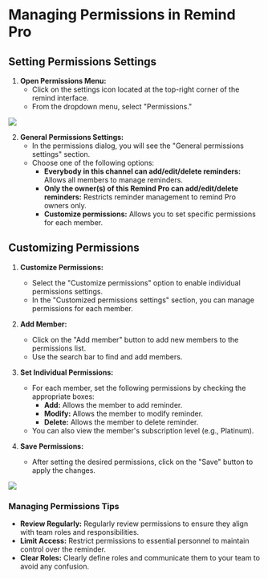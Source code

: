 # Managing Permissions in Remind Pro

## Setting Permissions Settings

1. **Open Permissions Menu:**
   - Click on the settings icon located at the top-right corner of the remind interface.
   - From the dropdown menu, select "Permissions."

<div class="intercom-container"><img src="/assets/img/teams-pro/remind-pro/image4.png"></div>

2. **General Permissions Settings:**
   - In the permissions dialog, you will see the "General permissions settings" section.
   - Choose one of the following options:
     - **Everybody in this channel can add/edit/delete reminders:** Allows all members to manage reminders.
     - **Only the owner(s) of this Remind Pro can add/edit/delete reminders:** Restricts reminder management to remind Pro owners only.
     - **Customize permissions:** Allows you to set specific permissions for each member.

## Customizing Permissions

1. **Customize Permissions:**
   - Select the "Customize permissions" option to enable individual permissions settings.
   - In the "Customized permissions settings" section, you can manage permissions for each member.
2. **Add Member:**

   - Click on the "Add member" button to add new members to the permissions list.
   - Use the search bar to find and add members.

3. **Set Individual Permissions:**

   - For each member, set the following permissions by checking the appropriate boxes:
     - **Add:** Allows the member to add reminder.
     - **Modify:** Allows the member to modify reminder.
     - **Delete:** Allows the member to delete reminder.
   - You can also view the member's subscription level (e.g., Platinum).

4. **Save Permissions:**

   - After setting the desired permissions, click on the "Save" button to apply the changes.

<div class="intercom-container"><img src="/assets/img/teams-pro/remind-pro/image5.png"></div>

### Managing Permissions Tips

<p class="no-margin"></p>

- **Review Regularly:** Regularly review permissions to ensure they align with team roles and responsibilities.
- **Limit Access:** Restrict permissions to essential personnel to maintain control over the reminder.
- **Clear Roles:** Clearly define roles and communicate them to your team to avoid any confusion.

<Intercom />
<Hubspot />
<Clarity />
<GoogleAnalytics />
